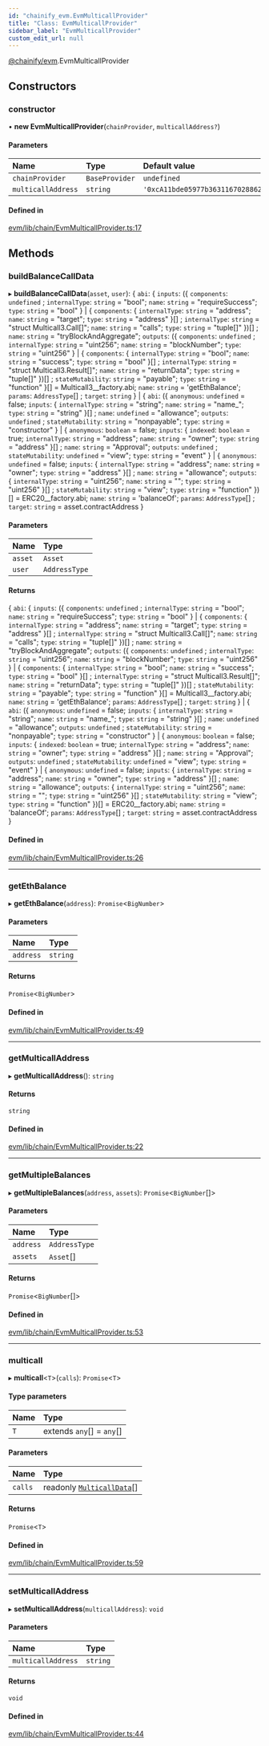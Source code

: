 ```yaml
---
id: "chainify_evm.EvmMulticallProvider"
title: "Class: EvmMulticallProvider"
sidebar_label: "EvmMulticallProvider"
custom_edit_url: null
---
```


[@chainify/evm](../modules/chainify_evm.md).EvmMulticallProvider

## Constructors

### constructor

• **new EvmMulticallProvider**(`chainProvider`, `multicallAddress?`)

#### Parameters

| Name | Type | Default value |
| :------ | :------ | :------ |
| `chainProvider` | `BaseProvider` | `undefined` |
| `multicallAddress` | `string` | `'0xcA11bde05977b3631167028862bE2a173976CA11'` |

#### Defined in

[evm/lib/chain/EvmMulticallProvider.ts:17](https://github.com/liquality/chainify/blob/540cfa69/packages/evm/lib/chain/EvmMulticallProvider.ts#L17)

## Methods

### buildBalanceCallData

▸ **buildBalanceCallData**(`asset`, `user`): { `abi`: { `inputs`: ({ `components`: `undefined` ; `internalType`: `string` = "bool"; `name`: `string` = "requireSuccess"; `type`: `string` = "bool" } \| { `components`: { `internalType`: `string` = "address"; `name`: `string` = "target"; `type`: `string` = "address" }[] ; `internalType`: `string` = "struct Multicall3.Call[]"; `name`: `string` = "calls"; `type`: `string` = "tuple[]" })[] ; `name`: `string` = "tryBlockAndAggregate"; `outputs`: ({ `components`: `undefined` ; `internalType`: `string` = "uint256"; `name`: `string` = "blockNumber"; `type`: `string` = "uint256" } \| { `components`: { `internalType`: `string` = "bool"; `name`: `string` = "success"; `type`: `string` = "bool" }[] ; `internalType`: `string` = "struct Multicall3.Result[]"; `name`: `string` = "returnData"; `type`: `string` = "tuple[]" })[] ; `stateMutability`: `string` = "payable"; `type`: `string` = "function" }[] = Multicall3\_\_factory.abi; `name`: `string` = 'getEthBalance'; `params`: `AddressType`[] ; `target`: `string`  } \| { `abi`: ({ `anonymous`: `undefined` = false; `inputs`: { `internalType`: `string` = "string"; `name`: `string` = "name\_"; `type`: `string` = "string" }[] ; `name`: `undefined` = "allowance"; `outputs`: `undefined` ; `stateMutability`: `string` = "nonpayable"; `type`: `string` = "constructor" } \| { `anonymous`: `boolean` = false; `inputs`: { `indexed`: `boolean` = true; `internalType`: `string` = "address"; `name`: `string` = "owner"; `type`: `string` = "address" }[] ; `name`: `string` = "Approval"; `outputs`: `undefined` ; `stateMutability`: `undefined` = "view"; `type`: `string` = "event" } \| { `anonymous`: `undefined` = false; `inputs`: { `internalType`: `string` = "address"; `name`: `string` = "owner"; `type`: `string` = "address" }[] ; `name`: `string` = "allowance"; `outputs`: { `internalType`: `string` = "uint256"; `name`: `string` = ""; `type`: `string` = "uint256" }[] ; `stateMutability`: `string` = "view"; `type`: `string` = "function" })[] = ERC20\_\_factory.abi; `name`: `string` = 'balanceOf'; `params`: `AddressType`[] ; `target`: `string` = asset.contractAddress }

#### Parameters

| Name | Type |
| :------ | :------ |
| `asset` | `Asset` |
| `user` | `AddressType` |

#### Returns

{ `abi`: { `inputs`: ({ `components`: `undefined` ; `internalType`: `string` = "bool"; `name`: `string` = "requireSuccess"; `type`: `string` = "bool" } \| { `components`: { `internalType`: `string` = "address"; `name`: `string` = "target"; `type`: `string` = "address" }[] ; `internalType`: `string` = "struct Multicall3.Call[]"; `name`: `string` = "calls"; `type`: `string` = "tuple[]" })[] ; `name`: `string` = "tryBlockAndAggregate"; `outputs`: ({ `components`: `undefined` ; `internalType`: `string` = "uint256"; `name`: `string` = "blockNumber"; `type`: `string` = "uint256" } \| { `components`: { `internalType`: `string` = "bool"; `name`: `string` = "success"; `type`: `string` = "bool" }[] ; `internalType`: `string` = "struct Multicall3.Result[]"; `name`: `string` = "returnData"; `type`: `string` = "tuple[]" })[] ; `stateMutability`: `string` = "payable"; `type`: `string` = "function" }[] = Multicall3\_\_factory.abi; `name`: `string` = 'getEthBalance'; `params`: `AddressType`[] ; `target`: `string`  } \| { `abi`: ({ `anonymous`: `undefined` = false; `inputs`: { `internalType`: `string` = "string"; `name`: `string` = "name\_"; `type`: `string` = "string" }[] ; `name`: `undefined` = "allowance"; `outputs`: `undefined` ; `stateMutability`: `string` = "nonpayable"; `type`: `string` = "constructor" } \| { `anonymous`: `boolean` = false; `inputs`: { `indexed`: `boolean` = true; `internalType`: `string` = "address"; `name`: `string` = "owner"; `type`: `string` = "address" }[] ; `name`: `string` = "Approval"; `outputs`: `undefined` ; `stateMutability`: `undefined` = "view"; `type`: `string` = "event" } \| { `anonymous`: `undefined` = false; `inputs`: { `internalType`: `string` = "address"; `name`: `string` = "owner"; `type`: `string` = "address" }[] ; `name`: `string` = "allowance"; `outputs`: { `internalType`: `string` = "uint256"; `name`: `string` = ""; `type`: `string` = "uint256" }[] ; `stateMutability`: `string` = "view"; `type`: `string` = "function" })[] = ERC20\_\_factory.abi; `name`: `string` = 'balanceOf'; `params`: `AddressType`[] ; `target`: `string` = asset.contractAddress }

#### Defined in

[evm/lib/chain/EvmMulticallProvider.ts:26](https://github.com/liquality/chainify/blob/540cfa69/packages/evm/lib/chain/EvmMulticallProvider.ts#L26)

___

### getEthBalance

▸ **getEthBalance**(`address`): `Promise`<`BigNumber`\>

#### Parameters

| Name | Type |
| :------ | :------ |
| `address` | `string` |

#### Returns

`Promise`<`BigNumber`\>

#### Defined in

[evm/lib/chain/EvmMulticallProvider.ts:49](https://github.com/liquality/chainify/blob/540cfa69/packages/evm/lib/chain/EvmMulticallProvider.ts#L49)

___

### getMulticallAddress

▸ **getMulticallAddress**(): `string`

#### Returns

`string`

#### Defined in

[evm/lib/chain/EvmMulticallProvider.ts:22](https://github.com/liquality/chainify/blob/540cfa69/packages/evm/lib/chain/EvmMulticallProvider.ts#L22)

___

### getMultipleBalances

▸ **getMultipleBalances**(`address`, `assets`): `Promise`<`BigNumber`[]\>

#### Parameters

| Name | Type |
| :------ | :------ |
| `address` | `AddressType` |
| `assets` | `Asset`[] |

#### Returns

`Promise`<`BigNumber`[]\>

#### Defined in

[evm/lib/chain/EvmMulticallProvider.ts:53](https://github.com/liquality/chainify/blob/540cfa69/packages/evm/lib/chain/EvmMulticallProvider.ts#L53)

___

### multicall

▸ **multicall**<`T`\>(`calls`): `Promise`<`T`\>

#### Type parameters

| Name | Type |
| :------ | :------ |
| `T` | extends `any`[] = `any`[] |

#### Parameters

| Name | Type |
| :------ | :------ |
| `calls` | readonly [`MulticallData`](../interfaces/chainify_evm.EvmTypes.MulticallData.md)[] |

#### Returns

`Promise`<`T`\>

#### Defined in

[evm/lib/chain/EvmMulticallProvider.ts:59](https://github.com/liquality/chainify/blob/540cfa69/packages/evm/lib/chain/EvmMulticallProvider.ts#L59)

___

### setMulticallAddress

▸ **setMulticallAddress**(`multicallAddress`): `void`

#### Parameters

| Name | Type |
| :------ | :------ |
| `multicallAddress` | `string` |

#### Returns

`void`

#### Defined in

[evm/lib/chain/EvmMulticallProvider.ts:44](https://github.com/liquality/chainify/blob/540cfa69/packages/evm/lib/chain/EvmMulticallProvider.ts#L44)
